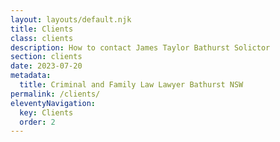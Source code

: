 ```yaml
---
layout: layouts/default.njk
title: Clients
class: clients
description: How to contact James Taylor Bathurst Solictor
section: clients
date: 2023-07-20
metadata:
  title: Criminal and Family Law Lawyer Bathurst NSW
permalink: /clients/
eleventyNavigation:
  key: Clients
  order: 2
---
```









